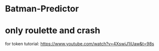 # Batman-Predictor
# only roulette and crash

for token tutorial:
https://www.youtube.com/watch?v=4XswiJ1iUaw&t=98s
